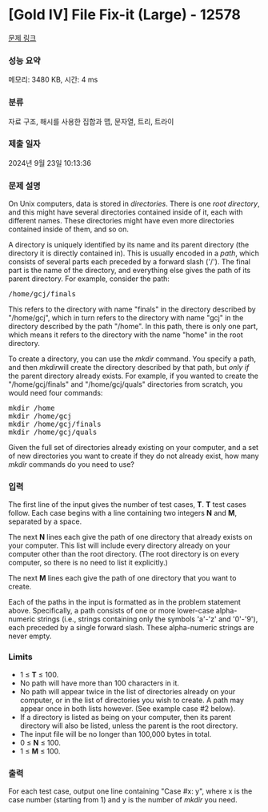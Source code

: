 # [Gold IV] File Fix-it (Large) - 12578 

[문제 링크](https://www.acmicpc.net/problem/12578) 

### 성능 요약

메모리: 3480 KB, 시간: 4 ms

### 분류

자료 구조, 해시를 사용한 집합과 맵, 문자열, 트리, 트라이

### 제출 일자

2024년 9월 23일 10:13:36

### 문제 설명

<p>On Unix computers, data is stored in <em>directories</em>. There is one <em>root directory</em>, and this might have several directories contained inside of it, each with different names. These directories might have even more directories contained inside of them, and so on.</p>

<p>A directory is uniquely identified by its name and its parent directory (the directory it is directly contained in). This is usually encoded in a <em>path</em>, which consists of several parts each preceded by a forward slash ('/'). The final part is the name of the directory, and everything else gives the path of its parent directory. For example, consider the path:</p>

<pre>/home/gcj/finals
</pre>

<p>This refers to the directory with name "finals" in the directory described by "/home/gcj", which in turn refers to the directory with name "gcj" in the directory described by the path "/home". In this path, there is only one part, which means it refers to the directory with the name "home" in the root directory.</p>

<p>To create a directory, you can use the <em>mkdir</em> command. You specify a path, and then <em>mkdir</em>will create the directory described by that path, but <em>only if</em> the parent directory already exists. For example, if you wanted to create the "/home/gcj/finals" and "/home/gcj/quals" directories from scratch, you would need four commands:</p>

<pre>mkdir /home
mkdir /home/gcj
mkdir /home/gcj/finals
mkdir /home/gcj/quals</pre>

<p>Given the full set of directories already existing on your computer, and a set of new directories you want to create if they do not already exist, how many <em>mkdir</em> commands do you need to use?</p>

### 입력 

 <p>The first line of the input gives the number of test cases, <strong>T</strong>. <strong>T</strong> test cases follow. Each case begins with a line containing two integers <strong>N</strong> and <strong>M</strong>, separated by a space.</p>

<p>The next <strong>N</strong> lines each give the path of one directory that already exists on your computer. This list will include every directory already on your computer other than the root directory. (The root directory is on every computer, so there is no need to list it explicitly.)</p>

<p>The next <strong>M</strong> lines each give the path of one directory that you want to create.</p>

<p>Each of the paths in the input is formatted as in the problem statement above. Specifically, a path consists of one or more lower-case alpha-numeric strings (i.e., strings containing only the symbols 'a'-'z' and '0'-'9'), each preceded by a single forward slash. These alpha-numeric strings are never empty.</p>

<h3>Limits</h3>

<ul>
	<li>1 ≤ <strong>T</strong> ≤ 100.</li>
	<li>No path will have more than 100 characters in it.</li>
	<li>No path will appear twice in the list of directories already on your computer, or in the list of directories you wish to create. A path may appear once in both lists however. (See example case #2 below).</li>
	<li>If a directory is listed as being on your computer, then its parent directory will also be listed, unless the parent is the root directory.</li>
	<li>The input file will be no longer than 100,000 bytes in total.</li>
	<li>0 ≤ <strong>N</strong> ≤ 100.</li>
	<li>1 ≤ <strong>M</strong> ≤ 100.</li>
</ul>

### 출력 

 <p>For each test case, output one line containing "Case #x: y", where x is the case number (starting from 1) and y is the number of <em>mkdir</em> you need.</p>

